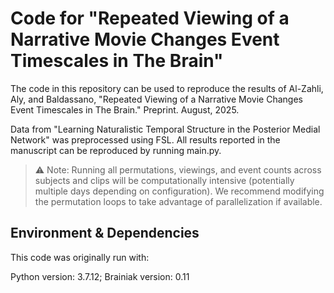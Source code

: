 # Code for "Repeated Viewing of a Narrative Movie Changes Event Timescales in The Brain"

The code in this repository can be used to reproduce the results of Al-Zahli, Aly, and Baldassano, "Repeated Viewing of a Narrative Movie Changes Event Timescales in The Brain." Preprint. August, 2025.

Data from "Learning Naturalistic Temporal Structure in the Posterior Medial Network" was preprocessed using FSL.
All results reported in the manuscript can be reproduced by running main.py.

> ⚠️ Note: Running all permutations, viewings, and event counts across subjects and clips will be computationally intensive (potentially multiple days depending on configuration). We recommend modifying the permutation loops to take advantage of parallelization if available.

## Environment & Dependencies

This code was originally run with:

Python version: 3.7.12;
Brainiak version: 0.11

